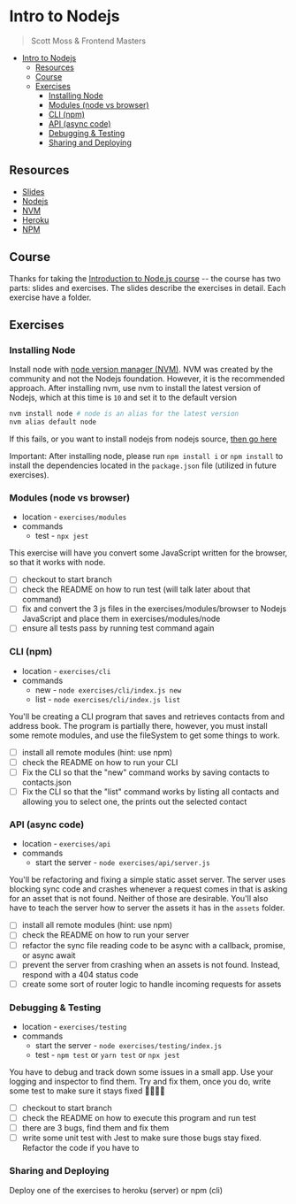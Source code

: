 # Intro to Nodejs
> Scott Moss & Frontend Masters
- [Intro to Nodejs](#intro-to-nodejs)
  - [Resources](#resources)
  - [Course](#course)
  - [Exercises](#exercises)
    - [Installing Node](#installing-node)
    - [Modules (node vs browser)](#modules-node-vs-browser)
    - [CLI (npm)](#cli-npm)
    - [API (async code)](#api-async-code)
    - [Debugging & Testing](#debugging--testing)
    - [Sharing and Deploying](#sharing-and-deploying)

## Resources
* [Slides](https://slides.com/scotups/deck/fullscreen)
* [Nodejs](https://nodejs.org/en/)
* [NVM](https://github.com/creationix/nvm)
* [Heroku](https://heroku.com)
* [NPM](https://www.npmjs.com/)

## Course
Thanks for taking the [Introduction to Node.js course](https://frontendmasters.com/courses/node-js/) -- the course has two parts: slides and exercises. The slides describe the exercises in detail. Each exercise have a folder.

## Exercises

### Installing Node
Install node with [node version manager (NVM)](https://github.com/creationix/nvm#installation). NVM was created by the community and not the Nodejs foundation. However, it is the recommended approach. After installing nvm, use nvm to install the latest version of Nodejs, which at this time is `10` and set it to the default version
```bash
nvm install node # node is an alias for the latest version
nvm alias default node
```
If this fails, or you want to install nodejs from nodejs source, [then go here](https://nodejs.org/en/)

Important: After installing node, please run `npm install i` or `npm install` to install the dependencies located in the `package.json` file (utilized in future exercises).
### Modules (node vs browser)
* location - `exercises/modules`
* commands
  * test - `npx jest`

This exercise will have you convert some JavaScript written for the browser, so that it works with node.
- [ ] checkout to start branch
- [ ] check the README on how to run test (will talk later about that command)
- [ ] fix and convert the 3 js files in the exercises/modules/browser to Nodejs JavaScript and place them in exercises/modules/node
- [ ] ensure all tests pass by running test command again
### CLI (npm)
* location - `exercises/cli`
* commands
  * new - `node exercises/cli/index.js new`
  * list - `node exercises/cli/index.js list`

You'll be creating a CLI program that saves and retrieves contacts from and address book. The program is partially there, however, you must install some remote modules, and use the fileSystem to get some things to work.

- [ ] install all remote modules (hint: use npm)
- [ ] check the README on how to run your CLI
- [ ] Fix the CLI so that the "new" command works by saving contacts to contacts.json
- [ ] Fix the CLI so that the "list" command works by listing all contacts and allowing you to select one, the prints out the selected contact
### API (async code)
* location - `exercises/api`
* commands
  * start the server - `node exercises/api/server.js`

You'll be refactoring and fixing a simple static asset server. The server uses blocking sync code and crashes whenever a request comes in that is asking for an asset that is not found. Neither of those are desirable. You'll also have to teach the server how to server the assets it has in the `assets` folder.

- [ ] install all remote modules (hint: use npm)
- [ ] check the README on how to run your server
- [ ] refactor the sync file reading code to be async with a callback, promise, or async await
- [ ] prevent the server from crashing when an assets is not found. Instead, respond with a 404 status code
- [ ] create some sort of router logic to handle incoming requests for assets
### Debugging & Testing
* location - `exercises/testing`
* commands
  * start the server - `node exercises/testing/index.js`
  * test - `npm test` or `yarn test` or `npx jest`

You have to debug and track down some issues in a small app. Use your logging and inspector to find them. Try and fix them, once you do, write some test to make sure it stays fixed 👌🏾😎💯

- [ ] checkout to start branch
- [ ] check the README on how to execute this program and run test
- [ ] there are 3 bugs, find them and fix them
- [ ] write some unit test with Jest to make sure those bugs stay fixed. Refactor the code if you have to
### Sharing and Deploying
Deploy one of the exercises to heroku (server) or npm (cli)



